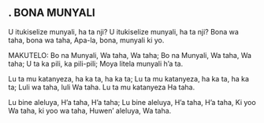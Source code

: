 ## . BONA MUNYALI

U itukiselize munyali, ha ta nji?
U itukiselize munyali, ha ta nji?
Bona wa taha, bona wa taha,
Apa-la, bona, munyali ki yo.

MAKUTELO:
Bo na Munyali, Wa taha, Wa taha;
Bo na Munyali, Wa taha, Wa taha;
U ta ka pili, ka pili-pili;
Moya litela munyali h’a ta.


Lu ta mu katanyeza, ha ka ta, ha ka ta;
Lu ta mu katanyeza, ha ka ta, ha ka ta;
Luli wa taha, luli Wa taha.
Lu ta mu katanyeza Ha taha.


Lu bine aleluya, H’a taha, H’a taha;
Lu bine aleluya, H’a taha, H’a taha,
Ki yoo Wa taha, ki yoo wa taha,
Huwen’ aleluya, Wa taha.






